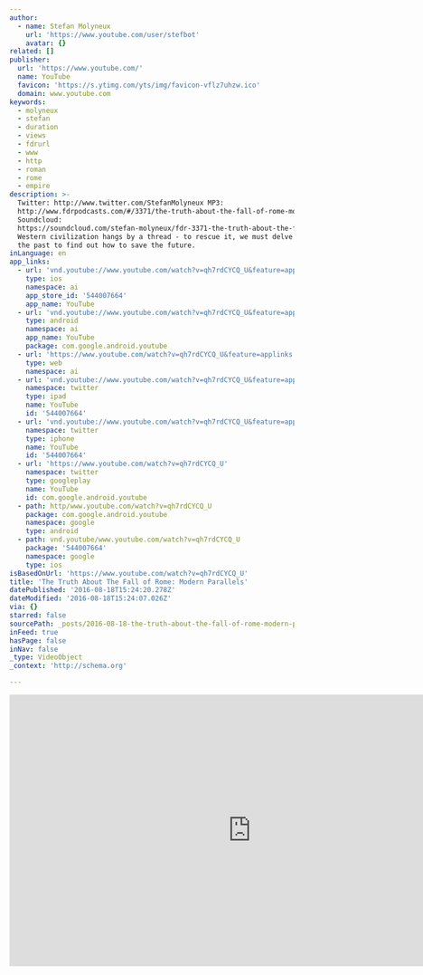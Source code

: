 ```yaml
---
author:
  - name: Stefan Molyneux
    url: 'https://www.youtube.com/user/stefbot'
    avatar: {}
related: []
publisher:
  url: 'https://www.youtube.com/'
  name: YouTube
  favicon: 'https://s.ytimg.com/yts/img/favicon-vflz7uhzw.ico'
  domain: www.youtube.com
keywords:
  - molyneux
  - stefan
  - duration
  - views
  - fdrurl
  - www
  - http
  - roman
  - rome
  - empire
description: >-
  Twitter: http://www.twitter.com/StefanMolyneux MP3:
  http://www.fdrpodcasts.com/#/3371/the-truth-about-the-fall-of-rome-modern-parallels
  Soundcloud:
  https://soundcloud.com/stefan-molyneux/fdr-3371-the-truth-about-the-fall-of-rome-modern-parallels
  Western civilization hangs by a thread - to rescue it, we must delve deep into
  the past to find out how to save the future.
inLanguage: en
app_links:
  - url: 'vnd.youtube://www.youtube.com/watch?v=qh7rdCYCQ_U&feature=applinks'
    type: ios
    namespace: ai
    app_store_id: '544007664'
    app_name: YouTube
  - url: 'vnd.youtube://www.youtube.com/watch?v=qh7rdCYCQ_U&feature=applinks'
    type: android
    namespace: ai
    app_name: YouTube
    package: com.google.android.youtube
  - url: 'https://www.youtube.com/watch?v=qh7rdCYCQ_U&feature=applinks'
    type: web
    namespace: ai
  - url: 'vnd.youtube://www.youtube.com/watch?v=qh7rdCYCQ_U&feature=applinks'
    namespace: twitter
    type: ipad
    name: YouTube
    id: '544007664'
  - url: 'vnd.youtube://www.youtube.com/watch?v=qh7rdCYCQ_U&feature=applinks'
    namespace: twitter
    type: iphone
    name: YouTube
    id: '544007664'
  - url: 'https://www.youtube.com/watch?v=qh7rdCYCQ_U'
    namespace: twitter
    type: googleplay
    name: YouTube
    id: com.google.android.youtube
  - path: http/www.youtube.com/watch?v=qh7rdCYCQ_U
    package: com.google.android.youtube
    namespace: google
    type: android
  - path: vnd.youtube/www.youtube.com/watch?v=qh7rdCYCQ_U
    package: '544007664'
    namespace: google
    type: ios
isBasedOnUrl: 'https://www.youtube.com/watch?v=qh7rdCYCQ_U'
title: 'The Truth About The Fall of Rome: Modern Parallels'
datePublished: '2016-08-18T15:24:20.278Z'
dateModified: '2016-08-18T15:24:07.026Z'
via: {}
starred: false
sourcePath: _posts/2016-08-18-the-truth-about-the-fall-of-rome-modern-parallels.md
inFeed: true
hasPage: false
inNav: false
_type: VideoObject
_context: 'http://schema.org'

---
```

<iframe src="https://cdn.embedly.com/widgets/media.html?src=https%3A%2F%2Fwww.youtube.com%2Fembed%2Fqh7rdCYCQ_U%3Ffeature%3Doembed&amp;url=http%3A%2F%2Fwww.youtube.com%2Fwatch%3Fv%3Dqh7rdCYCQ_U&amp;image=https%3A%2F%2Fi.ytimg.com%2Fvi%2Fqh7rdCYCQ_U%2Fhqdefault.jpg&amp;key=b7d04c9b404c499eba89ee7072e1c4f7&amp;type=text%2Fhtml&amp;schema=youtube" width="854" height="480" scrolling="no" frameborder="0" allowfullscreen="" style=""></iframe>